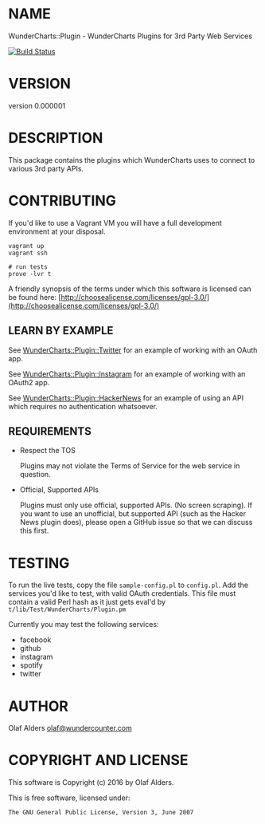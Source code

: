 # NAME

WunderCharts::Plugin - WunderCharts Plugins for 3rd Party Web Services

[![Build Status](https://travis-ci.org/oalders/wundercharts-plugin.png?branch=master)](https://travis-ci.org/oalders/wundercharts-plugin)

# VERSION

version 0.000001

# DESCRIPTION

This package contains the plugins which WunderCharts uses to connect to various
3rd party APIs.

# CONTRIBUTING

If you'd like to use a Vagrant VM you will have a full development environment
at your disposal.

    vagrant up
    vagrant ssh

    # run tests
    prove -lvr t

A friendly synopsis of the terms under which this software is licensed can be
found here: [http://choosealicense.com/licenses/gpl-3.0/](http://choosealicense.com/licenses/gpl-3.0/)

## LEARN BY EXAMPLE

See [WunderCharts::Plugin::Twitter](https://metacpan.org/pod/WunderCharts::Plugin::Twitter) for an example of working with an OAuth app.

See [WunderCharts::Plugin::Instagram](https://metacpan.org/pod/WunderCharts::Plugin::Instagram) for an example of working with an OAuth2 app.

See [WunderCharts::Plugin::HackerNews](https://metacpan.org/pod/WunderCharts::Plugin::HackerNews) for an example of using an API which
requires no authentication whatsoever.

## REQUIREMENTS

- Respect the TOS

    Plugins may not violate the Terms of Service for the web service in question.

- Official, Supported APIs

    Plugins must only use official, supported APIs.  (No screen scraping).  If you
    want to use an unofficial, but supported API (such as the Hacker News plugin
    does), please open a GitHub issue so that we can discuss this first.

# TESTING

To run the live tests, copy the file `sample-config.pl` to `config.pl`.  Add
the services you'd like to test, with valid OAuth credentials.  This file must
contain a valid Perl hash as it just gets eval'd by
`t/lib/Test/WunderCharts/Plugin.pm`

Currently you may test the following services:

- facebook
- github
- instagram
- spotify
- twitter

# AUTHOR

Olaf Alders <olaf@wundercounter.com>

# COPYRIGHT AND LICENSE

This software is Copyright (c) 2016 by Olaf Alders.

This is free software, licensed under:

    The GNU General Public License, Version 3, June 2007
